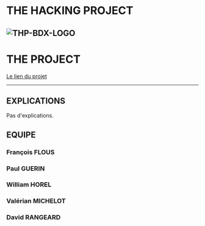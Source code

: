 # THE HACKING PROJECT
![THP-BDX-LOGO](http://image.noelshack.com/fichiers/2018/45/1/1541412703-thpbdx1.png)
---
# THE PROJECT

[Le lien du projet](https://car-ou-sel.herokuapp.com/)

---
## EXPLICATIONS

Pas d'explications.


## EQUIPE

### François FLOUS


### Paul GUERIN

### William HOREL


### Valérian MICHELOT


### David RANGEARD

